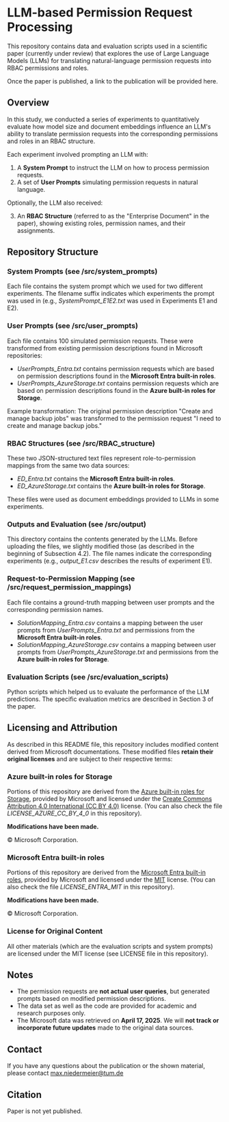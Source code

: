 # LLM-based Permission Request Processing

This repository contains data and evaluation scripts used in a scientific paper (currently under review) that explores the use of Large Language Models (LLMs) for translating natural-language permission requests into RBAC permissions and roles.

Once the paper is published, a link to the publication will be provided here.

## Overview

In this study, we conducted a series of experiments to quantitatively evaluate how model size and document embeddings influence an LLM's ability to translate permission requests into the corresponding permissions and roles in an RBAC structure.

Each experiment involved prompting an LLM with:

1. A **System Prompt** to instruct the LLM on how to process permission requests.
2. A set of **User Prompts** simulating permission requests in natural language.

Optionally, the LLM also received:

3. An **RBAC Structure** (referred to as the "Enterprise Document" in the paper), showing existing roles, permission names, and their assignments.

## Repository Structure

### System Prompts (see /src/system_prompts)

Each file contains the system prompt which we used for two different experiments. The filename suffix indicates which experiments the prompt was used in (e.g., *SystemPrompt_E1E2.txt* was used in Experiments E1 and E2).

### User Prompts (see /src/user_prompts)

Each file contains 100 simulated permission requests. These were transformed from existing permission descriptions found in Microsoft repositories:

- *UserPrompts_Entra.txt* contains permission requests which are based on permission descriptions found in the **Microsoft Entra built-in roles**.
- *UserPrompts_AzureStorage.txt* contains permission requests which are based on permission descriptions found in the **Azure built-in roles for Storage**.

Example transformation:
The original permission description "Create and manage backup jobs" was transformed to the permission request "I need to create and manage backup jobs."

### RBAC Structures (see /src/RBAC_structure)

These two JSON-structured text files represent role-to-permission mappings from the same two data sources:

- *ED_Entra.txt* contains the **Microsoft Entra built-in roles**.
- *ED_AzureStorage.txt* contains the **Azure built-in roles for Storage**.

These files were used as document embeddings provided to LLMs in some experiments.

### Outputs and Evaluation (see /src/output)

This directory contains the contents generated by the LLMs. Before uploading the files, we slightly modified those (as described in the beginning of Subsection 4.2). The file names indicate the corresponding experiments (e.g., *output_E1.csv* describes the results of experiment E1).

### Request-to-Permission Mapping (see /src/request_permission_mappings)

Each file contains a ground-truth mapping between user prompts and the corresponding permission names.

- *SolutionMapping_Entra.csv* contains a mapping between the user prompts from *UserPrompts_Entra.txt* and permissions from the **Microsoft Entra built-in roles**.
- *SolutionMapping_AzureStorage.csv* contains a mapping between user prompts from *UserPrompts_AzureStorage.txt* and permissions from the **Azure built-in roles for Storage**.

### Evaluation Scripts (see /src/evaluation_scripts)

Python scripts which helped us to evaluate the performance of the LLM predictions. The specific evaluation metrics are described in Section 3 of the paper.

## Licensing and Attribution

As described in this README file, this repository includes modified content derived from Microsoft documentations.
These modified files **retain their original licenses** and are subject to their respective terms:

### Azure built-in roles for Storage

Portions of this repository are derived from the [Azure built-in roles for Storage](https://github.com/MicrosoftDocs/azure-docs/blob/main/articles/role-based-access-control/built-in-roles/storage.md), provided by Microsoft and licensed under the [Create Commons Attribution 4.0 International (CC BY 4.0)](https://github.com/MicrosoftDocs/azure-docs/blob/main/LICENSE) license. (You can also check the file *LICENSE_AZURE_CC_BY_4_0* in this repository).

**Modifications have been made.**

© Microsoft Corporation.

### Microsoft Entra built-in roles

Portions of this repository are derived from the [Microsoft Entra built-in roles](https://github.com/MicrosoftDocs/entra-docs/blob/main/docs/identity/role-based-access-control/permissions-reference.md), provided by Microsoft and licensed under the [MIT](https://github.com/MicrosoftDocs/entra-docs/blob/main/LICENSE) license. (You can also check the file *LICENSE_ENTRA_MIT* in this repository).

**Modifications have been made.**

© Microsoft Corporation.

### License for Original Content

All other materials (which are the evaluation scripts and system prompts) are licensed under the MIT license (see LICENSE file in this repository).

## Notes

- The permission requests are **not actual user queries**, but generated prompts based on modified permission descriptions.
- The data set as well as the code are provided for academic and research purposes only.
- The Microsoft data was retrieved on **April 17, 2025**. We will **not track or incorporate future updates** made to the original data sources.

## Contact

If you have any questions about the publication or the shown material, please contact max.niedermeier@tum.de

## Citation 

Paper is not yet published.
